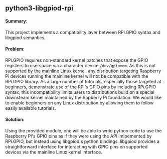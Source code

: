 ## python3-libgpiod-rpi

#### Summary:

This project implements a compatibility layer between RPi.GPIO syntax and libgpiod semantics.

#### Problem:

RPi.GPIO requires non-standard kernel patches that expose the GPIO registers to userspace via
a character device `/dev/gpiomem`. As this is not supported by the mainline Linux kernel, any
disribution targeting Raspberry Pi devices running the mainline kernel will not be compatible
with the RPi.GPIO library. As a large number of tutorials, especially those targeted at
beginners, demonstrate use of the RPi's GPIO pins by including RPi.GPIO syntax, this
incompatibility limits users to distributions build on a special downsteam kernel maintained
by the Rapberry Pi foundation. We would like to enable beginners on any Linux distribution
by allowing them to follow easily available tutorials.

#### Solution:
Using the provided module, one will be able to write python code to use the Raspberry Pi's
GPIO pins as if they were using the API imlpemented by RPi.GPIO, but instead using
libgpiod's python bindings. libgpiod provides a straightforward interface for interacting
with GPIO pins on supported devices via the mainline Linux kernel interface.


